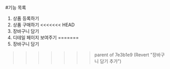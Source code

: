 #기능 목록
1. 상품 등록하기
2. 상품 구매하기
<<<<<<< HEAD
3. 장바구니 담기
4. 디테일 페이지 보여주기
=======
3. 장바구니 담기
>>>>>>> parent of 7e3b1e9 (Revert "장바구니 담기 추가")
